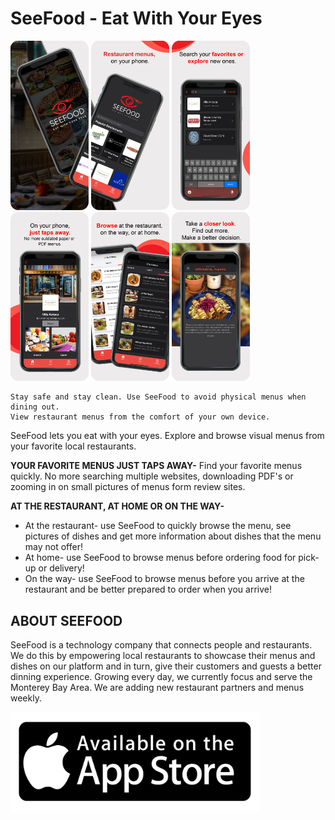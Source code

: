# SeeFood - Eat With Your Eyes
<img src="images/app_store/v1.0.4/1.png" width="125" title="hover text"> <img src="images/app_store/v1.0.4/2.png" width="125" title="hover text"> <img src="images/app_store/v1.0.4/3.png" width="125" title="hover text"> <img src="images/app_store/v1.0.4/4.png" width="125" title="hover text"> <img src="images/app_store/v1.0.4/5.png" width="125" title="hover text"> <img src="images/app_store/v1.0.4/6.png" width="125" title="hover text">

```
Stay safe and stay clean. Use SeeFood to avoid physical menus when dining out. 
View restaurant menus from the comfort of your own device.
```

SeeFood lets you eat with your eyes. Explore and browse visual menus from your favorite local restaurants.

**YOUR FAVORITE MENUS JUST TAPS AWAY-**
Find your favorite menus quickly. No more searching multiple websites, downloading PDF's or zooming in on small pictures of menus form review sites.

**AT THE RESTAURANT, AT HOME OR ON THE WAY-**
 - At the restaurant- use SeeFood to quickly browse the menu, see pictures of dishes and get more information about dishes that the menu may not offer!
 - At home- use SeeFood to browse menus before ordering food for pick-up or delivery!
 - On the way- use SeeFood to browse menus before you arrive at the restaurant and be better prepared to order when you arrive!

## ABOUT SEEFOOD
SeeFood is a technology company that connects people and restaurants. We do this by empowering local restaurants to showcase their menus and dishes on our platform and in turn, give their customers and guests a better dinning experience.
Growing every day, we currently focus and serve the Monterey Bay Area. We are adding new restaurant partners and menus weekly.


<a target="_blank" rel="noopener noreferrer" href="http://codecrunch.io/"> <img src="app_store.png" width="400" title="hover text"> </a>

